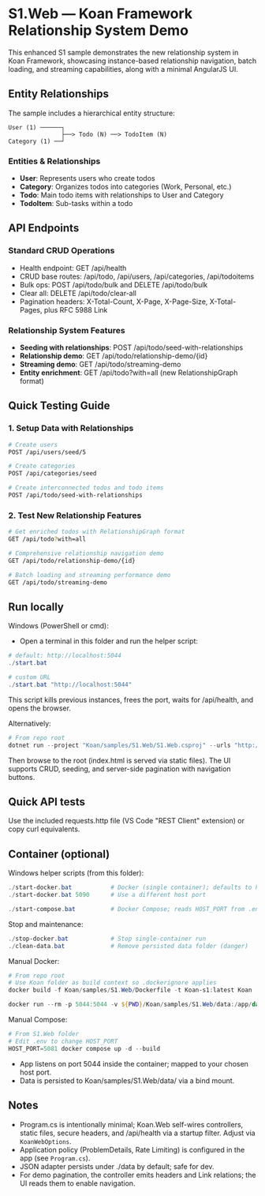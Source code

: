 # S1.Web — Koan Framework Relationship System Demo

This enhanced S1 sample demonstrates the new relationship system in Koan Framework, showcasing instance-based relationship navigation, batch loading, and streaming capabilities, along with a minimal AngularJS UI.

## Entity Relationships

The sample includes a hierarchical entity structure:

```
User (1) ──────┐
               ├──> Todo (N) ──> TodoItem (N)
Category (1) ──┘
```

### Entities & Relationships

- **User**: Represents users who create todos
- **Category**: Organizes todos into categories (Work, Personal, etc.)
- **Todo**: Main todo items with relationships to User and Category
- **TodoItem**: Sub-tasks within a todo

## API Endpoints

### Standard CRUD Operations
- Health endpoint: GET /api/health
- CRUD base routes: /api/todo, /api/users, /api/categories, /api/todoitems
- Bulk ops: POST /api/todo/bulk and DELETE /api/todo/bulk
- Clear all: DELETE /api/todo/clear-all
- Pagination headers: X-Total-Count, X-Page, X-Page-Size, X-Total-Pages, plus RFC 5988 Link

### Relationship System Features
- **Seeding with relationships**: POST /api/todo/seed-with-relationships
- **Relationship demo**: GET /api/todo/relationship-demo/{id}
- **Streaming demo**: GET /api/todo/streaming-demo
- **Entity enrichment**: GET /api/todo?with=all (new RelationshipGraph format)

## Quick Testing Guide

### 1. Setup Data with Relationships
```bash
# Create users
POST /api/users/seed/5

# Create categories
POST /api/categories/seed

# Create interconnected todos and todo items
POST /api/todo/seed-with-relationships
```

### 2. Test New Relationship Features
```bash
# Get enriched todos with RelationshipGraph format
GET /api/todo?with=all

# Comprehensive relationship navigation demo
GET /api/todo/relationship-demo/{id}

# Batch loading and streaming performance demo
GET /api/todo/streaming-demo
```

## Run locally

Windows (PowerShell or cmd):

- Open a terminal in this folder and run the helper script:

```powershell
# default: http://localhost:5044
./start.bat

# custom URL
./start.bat "http://localhost:5044"
```

This script kills previous instances, frees the port, waits for /api/health, and opens the browser.

Alternatively:

```powershell
# From repo root
dotnet run --project "Koan/samples/S1.Web/S1.Web.csproj" --urls "http://localhost:5044"
```

Then browse to the root (index.html is served via static files). The UI supports CRUD, seeding, and server-side pagination with navigation buttons.

## Quick API tests

Use the included requests.http file (VS Code "REST Client" extension) or copy curl equivalents.

## Container (optional)

Windows helper scripts (from this folder):

```powershell
./start-docker.bat           # Docker (single container); defaults to http://localhost:5044
./start-docker.bat 5090      # Use a different host port

./start-compose.bat          # Docker Compose; reads HOST_PORT from .env (defaults to 5044)
```

Stop and maintenance:

```powershell
./stop-docker.bat            # Stop single-container run
./clean-data.bat             # Remove persisted data folder (danger)
```

Manual Docker:

```powershell
# From repo root
# Use Koan folder as build context so .dockerignore applies
docker build -f Koan/samples/S1.Web/Dockerfile -t Koan-s1:latest Koan

docker run --rm -p 5044:5044 -v ${PWD}/Koan/samples/S1.Web/data:/app/data Koan-s1:latest
```

Manual Compose:

```powershell
# From S1.Web folder
# Edit .env to change HOST_PORT
HOST_PORT=5081 docker compose up -d --build
```

- App listens on port 5044 inside the container; mapped to your chosen host port.
- Data is persisted to Koan/samples/S1.Web/data/ via a bind mount.

## Notes

- Program.cs is intentionally minimal; Koan.Web self-wires controllers, static files, secure headers, and /api/health via a startup filter. Adjust via `KoanWebOptions`.
- Application policy (ProblemDetails, Rate Limiting) is configured in the app (see `Program.cs`).
- JSON adapter persists under ./data by default; safe for dev.
- For demo pagination, the controller emits headers and Link relations; the UI reads them to enable navigation.
